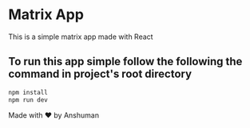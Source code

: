 # Matrix App
This is a simple matrix app made with React
## To run this app simple follow the following the command in project's root directory
```bash
npm install
npm run dev
```
Made with ❤️ by Anshuman
